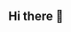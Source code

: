 ## Hi there 👋

<!--
**TannerM32503/TannerM32503** is a ✨ _special_ ✨ repository because its `README.md` (this file) appears on your GitHub profile.

Here are some ideas to get you started:
Hey everybody, my names Tanner im majoring in Cyber Defesena dn foresics and this is my last semester of school. I enjoy watching sports, creating music, and riding bulls. Im excited about the opputunity to expand my knowledge of python within this course.
- 🔭 I’m currently working on ... Finishing my degree plan.
- 🌱 I’m currently learning ... In depth cyber defense tools in a Kali lunux enviorment.
- 🤔 I’m looking for help with ... Hopefully learning some more nuance areas of coding as it is one of the topics i feel less strong about in my degree plan.
- 💬 Ask me about ... Sports, music, rodeos ill never shut up. 
- 📫 How to reach me: ... my student email or github.
- 😄 Pronouns: ... he/ him

